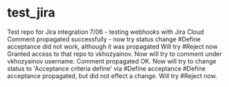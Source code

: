 # test_jira
Test repo for Jira integration
7/06 - testing webhooks with Jira Cloud
Comment propagated successfully - now try status change
#Define acceptance did not work, although it was propagated
Will try #Reject now
Granted access to that repo to vkhozyainov. Now will try to comment under vkhozyainov username.
Comment propagated OK. Now will try to change status to 'Acceptance criteria define' via #Define acceptance
#Define acceptance propagated, but did not effect a change. Will try #Reject now.
